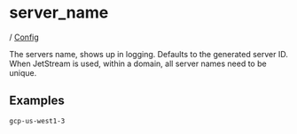 # server_name

/ [Config](../README.md) 

The servers name, shows up in logging. Defaults to the generated
server ID. When JetStream is used, within a domain, all server
names need to be unique.

## Examples

```
gcp-us-west1-3
```

